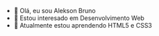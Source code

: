 - 👋 Olá, eu sou Alekson Bruno
- 👀 Estou interesado em Desenvolvimento Web
- 🌱 Atualmente estou aprendendo HTML5 e CSS3

<!---
alekbruno/alekbruno is a ✨ special ✨ repository because its `README.md` (this file) appears on your GitHub profile.
You can click the Preview link to take a look at your changes.
--->
